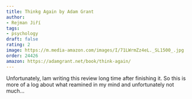 ```yaml
---
title: Thinkg Again by Adam Grant
author:
- Rejman Jiří
tags:
- psychology
draft: false
rating: 2
image: https://m.media-amazon.com/images/I/71LWrmZz4eL._SL1500_.jpg
order: 24426
amazon: https://adamgrant.net/book/think-again/
---
```


Unfortunately, Iam writing this review long time after finishing it. So this is more of a log about what reamined in my mind and unfortunately not much...

<!--more-->
